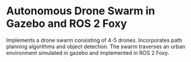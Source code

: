 # Autonomous Drone Swarm in Gazebo and ROS 2 Foxy

Implements a drone swarm consisting of 4-5 drones.  Incorporates path planning algorithms and object detection.  The swarm traverses an urban environment
simulated in gazebo and implemented in ROS 2 Foxy.  
